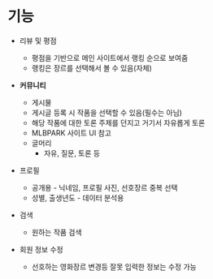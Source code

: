 # 기능

- 리뷰 및 평점
    - 평점을 기반으로 메인 사이트에서 랭킹 순으로 보여줌
    - 랭킹은 장르를 선택해서 볼 수 있음(자체)

- **커뮤니티**
    - 게시물
    - 게시글 등록 시 작품을 선택할 수 있음(필수는 아님)
    - 해당 작품에 대한 토론 주제를 던지고 거기서 자유롭게 토론
    - MLBPARK 사이트 UI 참고
    - 글머리
        - 자유, 질문, 토론 등
        
- 프로필
    - 공개용 - 닉네임, 프로필 사진, 선호장르 중복 선택
    - 성별, 출생년도 - 데이터 분석용

- 검색
    - 원하는 작품 검색

- 회원 정보 수정
    - 선호하는 영화장르 변경등 잘못 입력한 정보는 수정 가능
